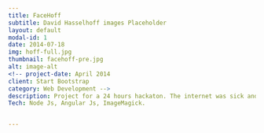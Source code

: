```yaml
---
title: FaceHoff
subtitle: David Hasselhoff images Placeholder
layout: default
modal-id: 1
date: 2014-07-18
img: hoff-full.jpg
thumbnail: facehoff-pre.jpg
alt: image-alt
<!-- project-date: April 2014
client: Start Bootstrap
category: Web Development -->
description: Project for a 24 hours hackaton. The internet was sick and tired of boring custom-sized placeholder images. This is the new favourite tool for developers looking for freedom that let the user choose their size and get back David Hassellof images.
Tech: Node Js, Angular Js, ImageMagick.


---
```

